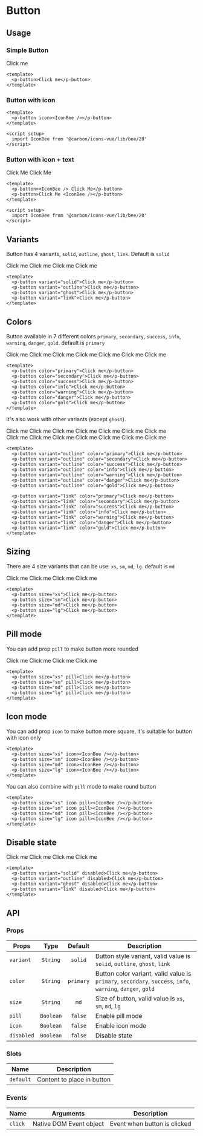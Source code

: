 <script setup>
  import pButton from './Button.vue'
  import IconBee from '@carbon/icons-vue/lib/bee/20'
</script>

# Button

## Usage

### Simple Button

<preview>
  <p-button>Click me</p-button>
</preview>

```vue
<template>
  <p-button>Click me</p-button>
</template>
```

### Button with icon

<preview>
  <p-button icon><IconBee /></p-button>
</preview>

```vue
<template>
  <p-button icon><IconBee /></p-button>
</template>

<script setup>
  import IconBee from '@carbon/icons-vue/lib/bee/20'
</script>
```

### Button with icon + text

<preview class="flex-col items-center space-gap-3 md:flex-row">
  <p-button><IconBee /> Click Me</p-button>
  <p-button>Click Me <IconBee /></p-button>
</preview>

```vue
<template>
  <p-button><IconBee /> Click Me</p-button>
  <p-button>Click Me <IconBee /></p-button>
</template>

<script setup>
  import IconBee from '@carbon/icons-vue/lib/bee/20'
</script>
```

## Variants

Button has 4 variants, `solid`, `outline`, `ghost`, `link`. Default is `solid`

<preview>
  <div class="grid grid-cols-2 gap-3 lg:grid-cols-4">
    <p-button variant="solid">Click me</p-button>
    <p-button variant="outline">Click me</p-button>
    <p-button variant="ghost">Click me</p-button>
    <p-button variant="link">Click me</p-button>
  </div>
</preview>

```vue
<template>
  <p-button variant="solid">Click me</p-button>
  <p-button variant="outline">Click me</p-button>
  <p-button variant="ghost">Click me</p-button>
  <p-button variant="link">Click me</p-button>
</template>
```

## Colors

Button available in 7 different colors `primary`, `secondary`, `success`, `info`, `warning`, `danger`, `gold`. default is `primary`

<preview>
  <div class="grid grid-cols-2 gap-3 md:grid-cols-3 lg:grid-cols-4">
    <p-button color="primary">Click me</p-button>
    <p-button color="secondary">Click me</p-button>
    <p-button color="success">Click me</p-button>
    <p-button color="info">Click me</p-button>
    <p-button color="warning">Click me</p-button>
    <p-button color="danger">Click me</p-button>
    <p-button color="gold">Click me</p-button>
  </div>
</preview>

```vue
<template>
  <p-button color="primary">Click me</p-button>
  <p-button color="secondary">Click me</p-button>
  <p-button color="success">Click me</p-button>
  <p-button color="info">Click me</p-button>
  <p-button color="warning">Click me</p-button>
  <p-button color="danger">Click me</p-button>
  <p-button color="gold">Click me</p-button>
</template>
```

It's also work with other variants (except `ghost`).

<preview label="outline variant">
  <div class="grid grid-cols-2 gap-3 md:grid-cols-3 lg:grid-cols-4">
    <p-button variant="outline" color="primary">Click me</p-button>
    <p-button variant="outline" color="secondary">Click me</p-button>
    <p-button variant="outline" color="success">Click me</p-button>
    <p-button variant="outline" color="info">Click me</p-button>
    <p-button variant="outline" color="warning">Click me</p-button>
    <p-button variant="outline" color="danger">Click me</p-button>
    <p-button variant="outline" color="gold">Click me</p-button>
  </div>
</preview>

<preview label="link variant">
  <div class="grid grid-cols-2 gap-3 md:grid-cols-3 lg:grid-cols-4">
    <p-button variant="link" color="primary">Click me</p-button>
    <p-button variant="link" color="secondary">Click me</p-button>
    <p-button variant="link" color="success">Click me</p-button>
    <p-button variant="link" color="info">Click me</p-button>
    <p-button variant="link" color="warning">Click me</p-button>
    <p-button variant="link" color="danger">Click me</p-button>
    <p-button variant="link" color="gold">Click me</p-button>
  </div>
</preview>

```vue
<template>
  <p-button variant="outline" color="primary">Click me</p-button>
  <p-button variant="outline" color="secondary">Click me</p-button>
  <p-button variant="outline" color="success">Click me</p-button>
  <p-button variant="outline" color="info">Click me</p-button>
  <p-button variant="outline" color="warning">Click me</p-button>
  <p-button variant="outline" color="danger">Click me</p-button>
  <p-button variant="outline" color="gold">Click me</p-button>

  <p-button variant="link" color="primary">Click me</p-button>
  <p-button variant="link" color="secondary">Click me</p-button>
  <p-button variant="link" color="success">Click me</p-button>
  <p-button variant="link" color="info">Click me</p-button>
  <p-button variant="link" color="warning">Click me</p-button>
  <p-button variant="link" color="danger">Click me</p-button>
  <p-button variant="link" color="gold">Click me</p-button>
</template>
```

## Sizing

There are 4 size variants that can be use: `xs`, `sm`, `md`, `lg`. default is `md`

<preview class="flex-col items-center gap-3 md:flex-row">
  <p-button size="xs">Click me</p-button>
  <p-button size="sm">Click me</p-button>
  <p-button size="md">Click me</p-button>
  <p-button size="lg">Click me</p-button>
</preview>

```vue
<template>
  <p-button size="xs">Click me</p-button>
  <p-button size="sm">Click me</p-button>
  <p-button size="md">Click me</p-button>
  <p-button size="lg">Click me</p-button>
</template>
```

## Pill mode

You can add prop `pill` to make button more rounded

<preview class="flex-col items-center gap-3 md:flex-row">
  <p-button size="xs" pill>Click me</p-button>
  <p-button size="sm" pill>Click me</p-button>
  <p-button size="md" pill>Click me</p-button>
  <p-button size="lg" pill>Click me</p-button>
</preview>

```vue
<template>
  <p-button size="xs" pill>Click me</p-button>
  <p-button size="sm" pill>Click me</p-button>
  <p-button size="md" pill>Click me</p-button>
  <p-button size="lg" pill>Click me</p-button>
</template>
```

## Icon mode

You can add prop `icon` to make button more square, it's suitable for button with icon only

<preview class="items-center gap-3">
  <p-button size="xs" icon><IconBee /></p-button>
  <p-button size="sm" icon><IconBee /></p-button>
  <p-button size="md" icon><IconBee /></p-button>
  <p-button size="lg" icon><IconBee /></p-button>
</preview>

```vue
<template>
  <p-button size="xs" icon><IconBee /></p-button>
  <p-button size="sm" icon><IconBee /></p-button>
  <p-button size="md" icon><IconBee /></p-button>
  <p-button size="lg" icon><IconBee /></p-button>
</template>
```

You can also combine with `pill` mode to make round button

<preview class="items-center gap-3">
  <p-button size="xs" icon pill><IconBee /></p-button>
  <p-button size="sm" icon pill><IconBee /></p-button>
  <p-button size="md" icon pill><IconBee /></p-button>
  <p-button size="lg" icon pill><IconBee /></p-button>
</preview>

```vue
<template>
  <p-button size="xs" icon pill><IconBee /></p-button>
  <p-button size="sm" icon pill><IconBee /></p-button>
  <p-button size="md" icon pill><IconBee /></p-button>
  <p-button size="lg" icon pill><IconBee /></p-button>
</template>
```

## Disable state

<preview label="link variant">
  <div class="grid grid-cols-2 gap-3 lg:grid-cols-4">
    <p-button variant="solid" disabled>Click me</p-button>
    <p-button variant="outline" color="gold" disabled>Click me</p-button>
    <p-button variant="ghost" disabled>Click me</p-button>
    <p-button variant="link" disabled>Click me</p-button>
  </div>
</preview>

```vue
<template>
  <p-button variant="solid" disabled>Click me</p-button>
  <p-button variant="outline" disabled>Click me</p-button>
  <p-button variant="ghost" disabled>Click me</p-button>
  <p-button variant="link" disabled>Click me</p-button>
</template>
```

## API

### Props

| Props      |   Type    |  Default  | Description                                                                                                 |
|------------|:---------:|:---------:|-------------------------------------------------------------------------------------------------------------|
| `variant`  | `String`  |  `solid`  | Button style variant, valid value is `solid`, `outline`, `ghost`, `link`                                    |
| `color`    | `String`  | `primary` | Button color variant, valid value is `primary`, `secondary`, `success`, `info`, `warning`, `danger`, `gold` |
| `size`     | `String`  |   `md`    | Size of button, valid value is `xs`, `sm`, `md`, `lg`                                                             |
| `pill`     | `Boolean` |  `false`  | Enable pill mode                                                                                            |
| `icon`     | `Boolean` |  `false`  | Enable icon mode                                                                                            |
| `disabled` | `Boolean` |  `false`  | Disable state                                                                                               |

### Slots

| Name      | Description                |
|-----------|----------------------------|
| `default` | Content to place in button |

### Events

| Name    | Arguments               | Description                  |
|---------|-------------------------|------------------------------|
| `click` | Native DOM Event object | Event when button is clicked |
